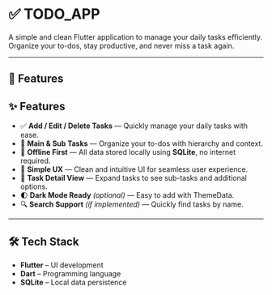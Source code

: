 # ✅ TODO_APP

A simple and clean Flutter application to manage your daily tasks efficiently.  
Organize your to-dos, stay productive, and never miss a task again.

---

## 🚀 Features
 
## ✨ Features

- ✅ **Add / Edit / Delete Tasks** — Quickly manage your daily tasks with ease.
- 📂 **Main & Sub Tasks** — Organize your to-dos with hierarchy and context.
- 💾 **Offline First** — All data stored locally using **SQLite**, no internet required.
- 🧠 **Simple UX** — Clean and intuitive UI for seamless user experience.
- 📅 **Task Detail View** — Expand tasks to see sub-tasks and additional options.
- 🌓 **Dark Mode Ready** *(optional)* — Easy to add with ThemeData.
- 🔍 **Search Support** *(if implemented)* — Quickly find tasks by name.


---

## 🛠️ Tech Stack

- **Flutter** – UI development  
- **Dart** – Programming language  
- **SQLite** – Local data persistence  



